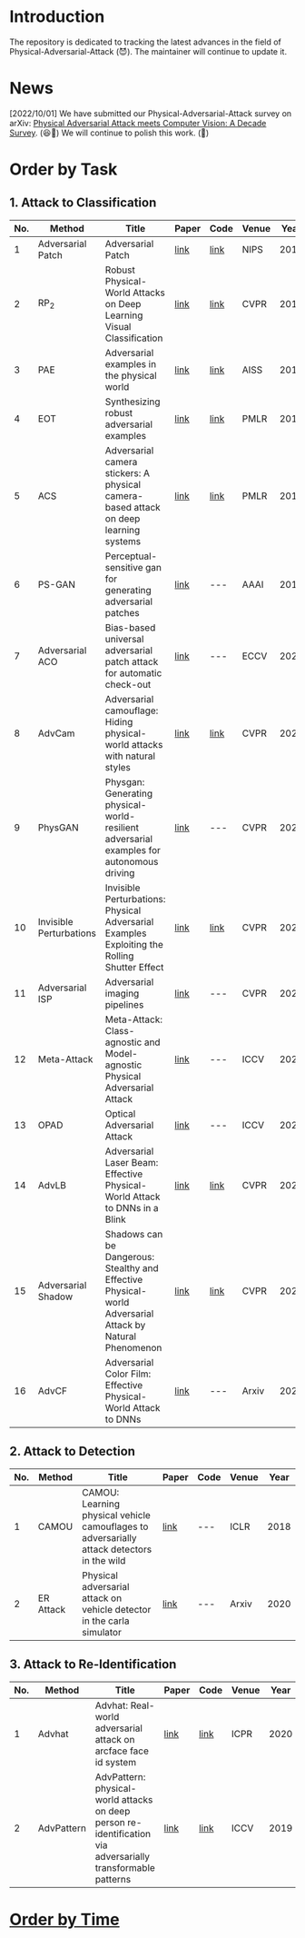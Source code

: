 # Introduction
The repository is dedicated to tracking the latest advances in the field of Physical-Adversarial-Attack (:smiling_imp:). The maintainer will continue to update it.
# News
[2022/10/01] We have submitted our Physical-Adversarial-Attack survey on arXiv: [Physical Adversarial Attack meets Computer Vision: A Decade Survey](https://arxiv.org/abs/2209.15179). (:laughing::clap:) We will continue to polish this work. (:muscle:)
# Order by Task
## 1. Attack to Classification
| No.| Method |        Title         | Paper | Code | Venue | Year |
| ---|  ---   |        ---           |   --- | ---  |  ---  | ---  |
|  1  | Adversarial Patch | Adversarial Patch | [link](https://arxiv.org/abs/1712.09665) | [link](https://github.com/cleverhans-lab/cleverhans) | NIPS | 2017 |
|  2  | RP<sub>2 | Robust Physical-World Attacks on Deep Learning Visual Classification | [link](https://openaccess.thecvf.com/content_cvpr_2018/html/Eykholt_Robust_Physical-World_Attacks_CVPR_2018_paper) | [link](https://github.com/evtimovi/robust_physical_perturbations) | CVPR | 2018 |
|  3  | PAE | Adversarial examples in the physical world | [link](https://arxiv.org/abs/1607.02533) | [link](https://github.com/Harry24k/AEPW-pytorch) | AISS | 2018 |
|  4  | EOT | Synthesizing robust adversarial examples | [link](http://proceedings.mlr.press/v80/athalye18b/athalye18b.pdf) | [link](https://github.com/prabhant/synthesizing-robust-adversarial-examples) | PMLR | 2018 |
|  5  | ACS    | Adversarial camera stickers: A physical camera-based attack on deep learning systems | [link](https://proceedings.mlr.press/v97/li19j.html) | [link](https://github.com/yoheikikuta/adversarial-camera-stickers) | PMLR | 2019 |
|  6  | PS-GAN | Perceptual-sensitive gan for generating adversarial patches | [link](https://ojs.aaai.org/index.php/AAAI/article/view/3893) | --- | AAAI | 2019 |
|  7  | Adversarial ACO | Bias-based universal adversarial patch attack for automatic check-out | [link](https://www.ecva.net/papers/eccv_2020/papers_ECCV/papers/123580392.pdf) | --- | ECCV | 2020 |
|  8  | AdvCam | Adversarial camouflage: Hiding physical-world attacks with natural styles | [link](https://arxiv.org/abs/2003.08757) | [link](https://github.com/RjDuan/AdvCam-Hide-Adv-with-Natural-Styles) | CVPR | 2020 |
|  9  | PhysGAN | Physgan: Generating physical-world-resilient adversarial examples for autonomous driving | [link](https://arxiv.org/abs/1907.04449) | --- | CVPR | 2020 |
|  10  | Invisible Perturbations | Invisible Perturbations: Physical Adversarial Examples Exploiting the Rolling Shutter Effect | [link](https://openaccess.thecvf.com/content/CVPR2021/papers/Sayles_Invisible_Perturbations_Physical_Adversarial_Examples_Exploiting_the_Rolling_Shutter_Effect_CVPR_2021_paper.pdf) | [link](https://github.com/EarlMadSec/invis-perturbations)  | CVPR | 2021 |
|  11  | Adversarial ISP | Adversarial imaging pipelines | [link](https://openaccess.thecvf.com/content/CVPR2021/papers/Phan_Adversarial_Imaging_Pipelines_CVPR_2021_paper.pdf) | --- | CVPR | 2021 |
|  12  |  Meta-Attack | Meta-Attack: Class-agnostic and Model-agnostic Physical Adversarial Attack | [link](https://ieeexplore.ieee.org/document/9710684) | --- | ICCV | 2021 |
|  13  | OPAD | Optical Adversarial Attack | [link](https://arxiv.org/abs/2108.06247) | --- | ICCV | 2021 | 
|  14  | AdvLB | Adversarial Laser Beam: Effective Physical-World Attack to DNNs in a Blink | [link](https://openaccess.thecvf.com/content/CVPR2021/papers/Duan_Adversarial_Laser_Beam_Effective_Physical-World_Attack_to_DNNs_in_a_CVPR_2021_paper.pdf) | [link](https://github.com/RjDuan/Advlight) | CVPR | 2021 |
|  15  | Adversarial Shadow | Shadows can be Dangerous: Stealthy and Effective Physical-world Adversarial Attack by Natural Phenomenon | [link](https://openaccess.thecvf.com/content/CVPR2022/papers/Zhong_Shadows_Can_Be_Dangerous_Stealthy_and_Effective_Physical-World_Adversarial_Attack_CVPR_2022_paper.pdf) | [link](https://github.com/hncszyq/ShadowAttack) | CVPR | 2022 |
| 16  | AdvCF  | Adversarial Color Film: Effective Physical-World Attack to DNNs | [link](https://arxiv.org/abs/2209.02430) | --- | Arxiv | 2022 |
## 2. Attack to Detection
| No.| Method |        Title         | Paper | Code | Venue | Year |
| ---|  ---   |        ---           |   --- | ---  |  ---  | ---  |
| 1  | CAMOU     | CAMOU: Learning physical vehicle camouflages to adversarially attack detectors in the wild | [link](https://openreview.net/forum?id=SJgEl3A5tm) | --- | ICLR | 2018 |
| 2  | ER Attack | Physical adversarial attack on vehicle detector in the carla simulator | [link](https://arxiv.org/pdf/2007.16118.pdf) | --- | Arxiv | 2020 |
## 3. Attack to Re-Identification
| No.| Method |        Title         | Paper | Code | Venue | Year |
| ---|  ---   |        ---           |   --- | ---  |  ---  | ---  |
| 1  | Advhat | Advhat: Real-world adversarial attack on arcface face id system | [link](https://ieeexplore.ieee.org/abstract/document/9412236) | [link](https://github.com/papermsucode/advhat) | ICPR | 2020 |
| 2  | AdvPattern  | AdvPattern: physical-world attacks on deep person re-identification via adversarially transformable patterns | [link](https://arxiv.org/abs/1908.09327) | [link](https://github.com/whuAdv/AdvPattern) | ICCV | 2019 |
# [Order by Time](https://github.com/weihui1308/PAA/blob/main/Timeline.md)